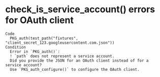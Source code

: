 # check_is_service_account() errors for OAuth client

    Code
      PKG_auth(test_path("fixtures", "client_secret_123.googleusercontent.com.json"))
    Condition
      Error in `PKG_auth()`:
      ! `path` does not represent a service account.
      Did you provide the JSON for an OAuth client instead of for a service account?
      Use `PKG_auth_configure()` to configure the OAuth client.

